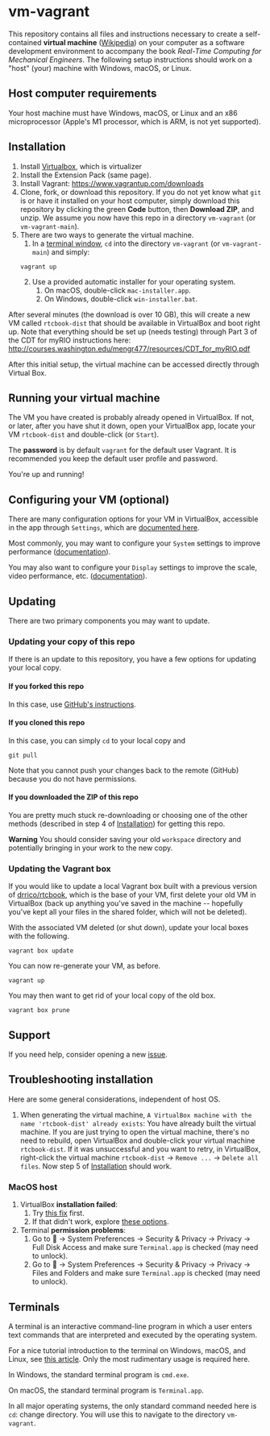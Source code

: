 # vm-vagrant

This repository contains all files and instructions necessary to create a self-contained **virtual machine** ([Wikipedia](https://en.wikipedia.org/wiki/Virtual_machine)) on your computer as a software development environment to accompany the book _Real-Time Computing for Mechanical Engineers_. The following setup instructions should work on a "host" (your) machine with Windows, macOS, or Linux.

## Host computer requirements

Your host machine must have Windows, macOS, or Linux and an x86 microprocessor (Apple's M1 processor, which is ARM, is not yet supported).

## Installation

1. Install [Virtualbox](https://www.virtualbox.org/wiki/Downloads), which is virtualizer
2. Install the Extension Pack (same page).
3. Install Vagrant: https://www.vagrantup.com/downloads
4. Clone, fork, or download this repository. If you do not yet know what `git` is or have it installed on your host computer, simply download this repository by clicking the green **Code** button, then **Download ZIP**, and unzip. We assume you now have this repo in a directory `vm-vagrant` (or `vm-vagrant-main`).
5. There are two ways to generate the virtual machine. 
	1. In a [terminal window](#terminals), `cd` into the directory `vm-vagrant` (or `vm-vagrant-main`) and simply:
	```console
	vagrant up
	```
	2. Use a provided automatic installer for your operating system. 
		1. On macOS, double-click `mac-installer.app`.
		2. On Windows, double-click `win-installer.bat`.

After several minutes (the download is over 10 GB), this will create a new VM called `rtcbook-dist` that should be available in VirtualBox and boot right up. Note that everything should be set up (needs testing) through Part 3 of the CDT for myRIO instructions here:
http://courses.washington.edu/mengr477/resources/CDT_for_myRIO.pdf

After this initial setup, the virtual machine can be accessed directly through Virtual Box.

## Running your virtual machine

The VM you have created is probably already opened in VirtualBox. If not, or later, after you have shut it down, open your VirtualBox app, locate your VM `rtcbook-dist` and double-click (or `Start`).

The **password** is by default `vagrant` for the default user Vagrant. It is recommended you keep the default user profile and password.

You're up and running!

## Configuring your VM (optional)

There are many configuration options for your VM in VirtualBox, accessible in the app through `Settings`, which are [documented here](https://www.virtualbox.org/manual/ch03.html).

Most commonly, you may want to configure your `System` settings to improve performance ([documentation](https://www.virtualbox.org/manual/ch03.html#settings-system)).

You may also want to configure your `Display` settings to improve the scale, video performance, etc. ([documentation](https://www.virtualbox.org/manual/ch03.html#settings-display)).

## Updating

There are two primary components you may want to update.

### Updating your copy of this repo

If there is an update to this repository, you have a few options for updating your local copy.

#### If you forked this repo

In this case, use [GitHub's instructions](https://docs.github.com/en/pull-requests/collaborating-with-pull-requests/working-with-forks/syncing-a-fork).

#### If you cloned this repo

In this case, you can simply `cd` to your local copy and
```console
git pull
```
Note that you cannot push your changes back to the remote (GitHub) because you do not have permissions.

#### If you downloaded the ZIP of this repo

You are pretty much stuck re-downloading or choosing one of the other methods (described in step 4 of [Installation](#installation)) for getting this repo.

**Warning** You should consider saving your old `workspace` directory and potentially bringing in your work to the new copy.

### Updating the Vagrant box

If you would like to update a local Vagrant box built with a previous version of [drrico/rtcbook](https://app.vagrantup.com/drrico/boxes/rtcbook), which is the base of your VM, first delete your old VM in VirtualBox (back up anything you've saved in the machine -- hopefully you've kept all your files in the shared folder, which will not be deleted).

With the associated VM deleted (or shut down), update your local boxes with the following.
```console
vagrant box update
```
You can now re-generate your VM, as before.
```console
vagrant up
```
You may then want to get rid of your local copy of the old box.
```console
vagrant box prune
```

## Support

If you need help, consider opening a new [issue](../../issues).

## Troubleshooting installation

Here are some general considerations, independent of host OS.

1. When generating the virtual machine, `A VirtualBox machine with the name 'rtcbook-dist' already exists`: You have already built the virtual machine. If you are just trying to open the virtual machine, there's no need to rebuild, open VirtualBox and double-click your virtual machine `rtcbook-dist`. If it was unsuccessful and you want to retry, in VirtualBox, right-click the virtual machine `rtcbook-dist`  → `Remove ...`  → `Delete all files`. Now step 5 of [Installation](#installation) should work.

### MacOS host

1. VirtualBox **installation failed**:
	1. Try [this fix](https://mkyong.com/mac/install-virtualbox-on-macos-the-installation-failed/) first.
	2. If that didn't work, explore [these options](https://medium.com/@DMeechan/fixing-the-installation-failed-virtualbox-error-on-mac-high-sierra-7c421362b5b5).
2. Terminal **permission problems**:
	1. Go to  → System Preferences → Security & Privacy → Privacy → Full Disk Access and make sure `Terminal.app` is checked (may need to unlock).
	1. Go to  → System Preferences → Security & Privacy → Privacy → Files and Folders and make sure `Terminal.app` is checked (may need to unlock).

## Terminals

A terminal is an interactive command-line program in which a user enters text commands that are interpreted and executed by the operating system.

For a nice tutorial introduction to the terminal on Windows, macOS, and Linux, see [this article](https://tutorial.djangogirls.org/en/intro_to_command_line/). Only the most rudimentary usage is required here.

In Windows, the standard terminal program is `cmd.exe`. 

On macOS, the standard terminal program is `Terminal.app`.

In all major operating systems, the only standard command needed here is `cd`: change directory. You will use this to navigate to the directory `vm-vagrant`.
